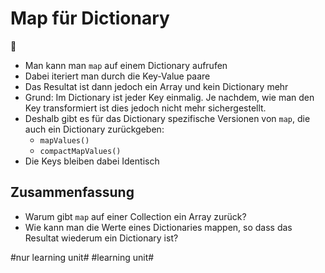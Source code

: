 # Map für Dictionary
📕
- Man kann man `map` auf einem Dictionary aufrufen
- Dabei iteriert man durch die Key-Value paare
- Das Resultat ist dann jedoch ein Array und kein Dictionary mehr
- Grund: Im Dictionary ist jeder Key einmalig. Je nachdem, wie man den Key transformiert ist dies jedoch nicht mehr sichergestellt.
- Deshalb gibt es für das Dictionary spezifische Versionen von `map`, die auch ein Dictionary zurückgeben:
	- `mapValues()`
	- `compactMapValues()`
- Die Keys bleiben dabei Identisch

## Zusammenfassung
- Warum gibt `map` auf einer Collection ein Array zurück?
- Wie kann man die Werte eines Dictionaries mappen, so dass das Resultat wiederum ein Dictionary ist?


#nur learning unit# #learning unit#